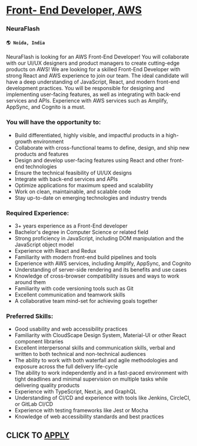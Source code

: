 # [Front- End Developer, AWS](https://www.remotewlb.com/apply/front-end-developer-aws-92972)  
### NeuraFlash  
#### `🌎 Noida, India`  

NeuraFlash is looking for an AWS Front-End Developer! You will collaborate with our UI/UX designers and product managers to create cutting-edge products on AWS! We are looking for a skilled Front-End Developer with strong React and AWS experience to join our team. The ideal candidate will have a deep understanding of JavaScript, React, and modern front-end development practices. You will be responsible for designing and implementing user-facing features, as well as integrating with back-end services and APIs. Experience with AWS services such as Amplify, AppSync, and Cognito is a must.

### You will have the opportunity to:

  * Build differentiated, highly visible, and impactful products in a high-growth environment
  * Collaborate with cross-functional teams to define, design, and ship new products and features
  * Design and develop user-facing features using React and other front-end technologies
  * Ensure the technical feasibility of UI/UX designs
  * Integrate with back-end services and APIs
  * Optimize applications for maximum speed and scalability
  * Work on clean, maintainable, and scalable code
  * Stay up-to-date on emerging technologies and industry trends

### Required Experience:

  * 3+ years experience as a Front-End developer
  * Bachelor's degree in Computer Science or related field
  * Strong proficiency in JavaScript, including DOM manipulation and the JavaScript object model
  * Experience with React and Redux
  * Familiarity with modern front-end build pipelines and tools
  * Experience with AWS services, including Amplify, AppSync, and Cognito
  * Understanding of server-side rendering and its benefits and use cases
  * Knowledge of cross-browser compatibility issues and ways to work around them
  * Familiarity with code versioning tools such as Git
  * Excellent communication and teamwork skills
  * A collaborative team mind-set for achieving goals together

### Preferred Skills:

  * Good usability and web accessibility practices
  * Familiarity with CloudScape Design System, Material-UI or other React component libraries
  * Excellent interpersonal skills and communication skills, verbal and written to both technical and non-technical audiences
  * The ability to work with both waterfall and agile methodologies and exposure across the full delivery life-cycle
  * The ability to work independently and in a fast-paced environment with tight deadlines and minimal supervision on multiple tasks while delivering quality products
  * Experience with TypeScript, Next.js, and GraphQL
  * Understanding of CI/CD and experience with tools like Jenkins, CircleCI, or GitLab CI/CD
  * Experience with testing frameworks like Jest or Mocha
  * Knowledge of web accessibility standards and best practices

  
## CLICK TO [APPLY](https://www.remotewlb.com/apply/front-end-developer-aws-92972)

